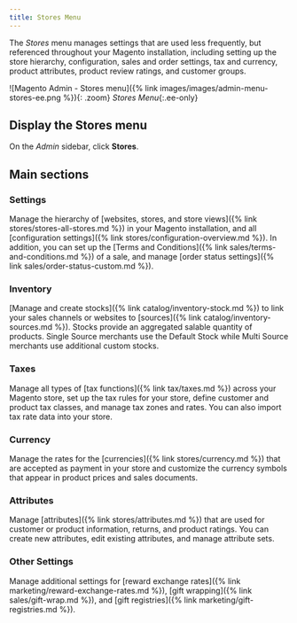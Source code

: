 ```yaml
---
title: Stores Menu
---
```


The _Stores_ menu manages settings that are used less frequently, but referenced throughout your Magento installation, including setting up the store hierarchy, configuration, sales and order settings, tax and currency, product attributes, product review ratings, and customer groups.

![Magento Admin - Stores menu]({% link images/images/admin-menu-stores-ee.png %}){: .zoom}
_Stores Menu_{:.ee-only}

## Display the Stores menu

On the _Admin_ sidebar, click **Stores**.

## Main sections

### Settings

Manage the hierarchy of [websites, stores, and store views]({% link stores/stores-all-stores.md %}) in your Magento installation, and all [configuration settings]({% link stores/configuration-overview.md %}). In addition, you can set up the [Terms and Conditions]({% link sales/terms-and-conditions.md %}) of a sale, and manage [order status settings]({% link sales/order-status-custom.md %}).

### Inventory

[Manage and create stocks]({% link catalog/inventory-stock.md %}) to link your sales channels or websites to [sources]({% link catalog/inventory-sources.md %}). Stocks provide an aggregated salable quantity of products. Single Source merchants use the Default Stock while Multi Source merchants use additional custom stocks.

### Taxes

Manage all types of [tax functions]({% link tax/taxes.md %}) across your Magento store, set up the tax rules for your store, define customer and product tax classes, and manage tax zones and rates. You can also import tax rate data into your store.

### Currency

Manage the rates for the [currencies]({% link stores/currency.md %}) that are accepted as payment in your store and customize the currency symbols that appear in product prices and sales documents.

### Attributes

Manage [attributes]({% link stores/attributes.md %}) that are used for customer or product information, returns, and product ratings. You can create new attributes, edit existing attributes, and manage attribute sets.

### Other Settings

Manage additional settings for [reward exchange rates]({% link marketing/reward-exchange-rates.md %}), [gift wrapping]({% link sales/gift-wrap.md %}), and [gift registries]({% link marketing/gift-registries.md %}).
